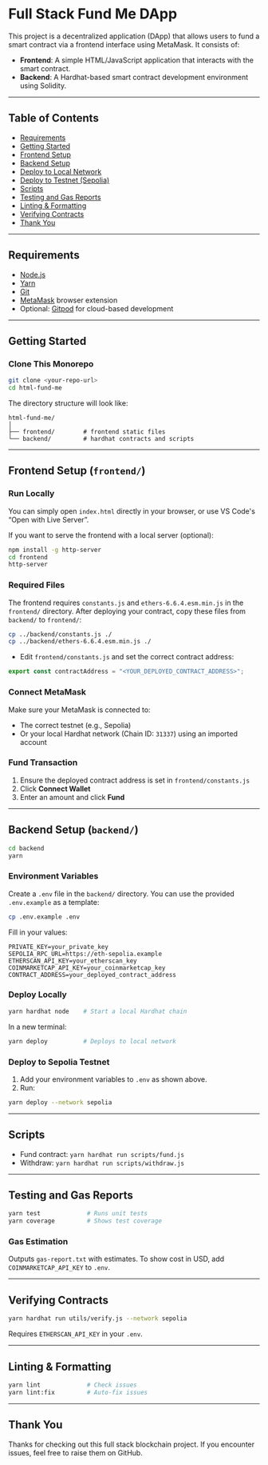 # Full Stack Fund Me DApp

This project is a decentralized application (DApp) that allows users to fund a smart contract via a frontend interface using MetaMask. It consists of:

- **Frontend**: A simple HTML/JavaScript application that interacts with the smart contract.
- **Backend**: A Hardhat-based smart contract development environment using Solidity.

---

## Table of Contents

- [Requirements](#requirements)
- [Getting Started](#getting-started)
- [Frontend Setup](#frontend-setup)
- [Backend Setup](#backend-setup)
- [Deploy to Local Network](#deploy-to-local-network)
- [Deploy to Testnet (Sepolia)](#deploy-to-testnet-sepolia)
- [Scripts](#scripts)
- [Testing and Gas Reports](#testing-and-gas-reports)
- [Linting & Formatting](#linting--formatting)
- [Verifying Contracts](#verifying-contracts)
- [Thank You](#thank-you)

---

## Requirements

- [Node.js](https://nodejs.org/en/)
- [Yarn](https://yarnpkg.com/getting-started/install)
- [Git](https://git-scm.com/book/en/v2/Getting-Started-Installing-Git)
- [MetaMask](https://metamask.io/) browser extension
- Optional: [Gitpod](https://gitpod.io/) for cloud-based development

---

## Getting Started

### Clone This Monorepo

```bash
git clone <your-repo-url>
cd html-fund-me
```

The directory structure will look like:

```
html-fund-me/
│
├── frontend/        # frontend static files
└── backend/         # hardhat contracts and scripts
```

---

## Frontend Setup (`frontend/`)

### Run Locally

You can simply open `index.html` directly in your browser, or use VS Code's “Open with Live Server”.

If you want to serve the frontend with a local server (optional):

```bash
npm install -g http-server
cd frontend
http-server
```

### Required Files

The frontend requires `constants.js` and `ethers-6.6.4.esm.min.js` in the `frontend/` directory. After deploying your contract, copy these files from `backend/` to `frontend/`:

```bash
cp ../backend/constants.js ./
cp ../backend/ethers-6.6.4.esm.min.js ./
```

- Edit `frontend/constants.js` and set the correct contract address:

```js
export const contractAddress = "<YOUR_DEPLOYED_CONTRACT_ADDRESS>";
```

### Connect MetaMask

Make sure your MetaMask is connected to:

- The correct testnet (e.g., Sepolia)
- Or your local Hardhat network (Chain ID: `31337`) using an imported account

### Fund Transaction

1. Ensure the deployed contract address is set in `frontend/constants.js`
2. Click **Connect Wallet**
3. Enter an amount and click **Fund**

---

## Backend Setup (`backend/`)

```bash
cd backend
yarn
```

### Environment Variables

Create a `.env` file in the `backend/` directory. You can use the provided `.env.example` as a template:

```bash
cp .env.example .env
```

Fill in your values:

```env
PRIVATE_KEY=your_private_key
SEPOLIA_RPC_URL=https://eth-sepolia.example
ETHERSCAN_API_KEY=your_etherscan_key
COINMARKETCAP_API_KEY=your_coinmarketcap_key
CONTRACT_ADDRESS=your_deployed_contract_address
```

### Deploy Locally

```bash
yarn hardhat node    # Start a local Hardhat chain
```

In a new terminal:

```bash
yarn deploy          # Deploys to local network
```

### Deploy to Sepolia Testnet

1. Add your environment variables to `.env` as shown above.
2. Run:

```bash
yarn deploy --network sepolia
```

---

## Scripts

- Fund contract: `yarn hardhat run scripts/fund.js`
- Withdraw: `yarn hardhat run scripts/withdraw.js`

---

## Testing and Gas Reports

```bash
yarn test             # Runs unit tests
yarn coverage         # Shows test coverage
```

### Gas Estimation

Outputs `gas-report.txt` with estimates. To show cost in USD, add `COINMARKETCAP_API_KEY` to `.env`.

---

## Verifying Contracts

```bash
yarn hardhat run utils/verify.js --network sepolia
```

Requires `ETHERSCAN_API_KEY` in your `.env`.

---

## Linting & Formatting

```bash
yarn lint             # Check issues
yarn lint:fix         # Auto-fix issues
```

---

## Thank You

Thanks for checking out this full stack blockchain project. If you encounter issues, feel free to raise them on GitHub.
